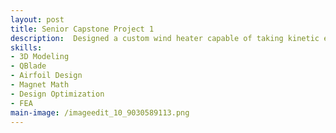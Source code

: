 ```yaml
---
layout: post
title: Senior Capstone Project 1
description:  Designed a custom wind heater capable of taking kinetic energy from the wind and convertind it directly to heat without an electrical interface.
skills: 
- 3D Modeling
- QBlade
- Airfoil Design
- Magnet Math
- Design Optimization
- FEA
main-image: /imageedit_10_9030589113.png
---
```

